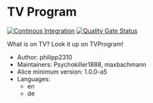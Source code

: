 # TV Program

[![Continous Integration](https://gitlab.com/project-alice-assistant/skills/skill_TVProgram/badges/master/pipeline.svg)](https://gitlab.com/project-alice-assistant/skills/skill_TVProgram/pipelines/latest)
[![Quality Gate Status](https://sonarcloud.io/api/project_badges/measure?project=project-alice-assistant_skill_TVProgram&metric=alert_status)](https://sonarcloud.io/dashboard?id=project-alice-assistant_skill_TVProgram)

What is on TV? Look it up on TVProgram!

- Author: philipp2310
- Maintainers: Psychokiller1888, maxbachmann
- Alice minimum version: 1.0.0-a5
- Languages:
  - en
  - de
